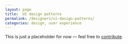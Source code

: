 ```yaml
---
layout: page
title:  UI design patterns
permalink: /designers/ui-design-patterns/
categories: design, user experience
---
```


This is just a placeholder for now — feel free to <a href="{{site.url_repo}}#ehealth-documentation">contribute</a>.
